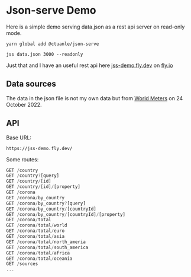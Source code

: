 # Json-serve Demo

Here is a simple demo serving data.json as a rest api server on read-only mode.

```shell
yarn global add @ctuanle/json-serve
```

```shell
jss data.json 3000 --readonly
```

Just that and I have an useful rest api here [jss-demo.fly.dev](https://jss-demo.fly.dev/) on [fly.io](https://fly.io/)

## Data sources

The data in the json file is not my own data but from [World Meters](https://www.worldometers.info/) on 24 October 2022.

## API

Base URL:

```shell
https://jss-demo.fly.dev/
```

Some routes:

```ts
GET /country
GET /country?[query]
GET /country/[id]
GET /country/[id]/[property]
GET /corona
GET /corona/by_country
GET /corona/by_country?[query]
GET /corona/by_country/[countryId]
GET /corona/by_country/[countryId]/[property]
GET /corona/total
GET /corona/total/world
GET /corona/total/euro
GET /corona/total/asia
GET /corona/total/north_ameria
GET /corona/total/south_america
GET /corona/total/africa
GET /corona/total/oceania
GET /sources
...
```
